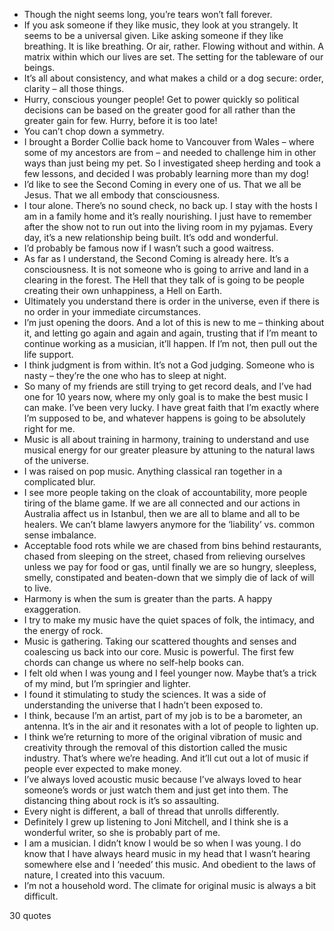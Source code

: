 - Though the night seems long, you’re tears won’t fall forever.
 - If you ask someone if they like music, they look at you strangely. It seems to be a universal given. Like asking someone if they like breathing. It is like breathing. Or air, rather. Flowing without and within. A matrix within which our lives are set. The setting for the tableware of our beings.
 - It’s all about consistency, and what makes a child or a dog secure: order, clarity – all those things.
 - Hurry, conscious younger people! Get to power quickly so political decisions can be based on the greater good for all rather than the greater gain for few. Hurry, before it is too late!
 - You can’t chop down a symmetry.
 - I brought a Border Collie back home to Vancouver from Wales – where some of my ancestors are from – and needed to challenge him in other ways than just being my pet. So I investigated sheep herding and took a few lessons, and decided I was probably learning more than my dog!
 - I’d like to see the Second Coming in every one of us. That we all be Jesus. That we all embody that consciousness.
 - I tour alone. There’s no sound check, no back up. I stay with the hosts I am in a family home and it’s really nourishing. I just have to remember after the show not to run out into the living room in my pyjamas. Every day, it’s a new relationship being built. It’s odd and wonderful.
 - I’d probably be famous now if I wasn’t such a good waitress.
 - As far as I understand, the Second Coming is already here. It’s a consciousness. It is not someone who is going to arrive and land in a clearing in the forest. The Hell that they talk of is going to be people creating their own unhappiness, a Hell on Earth.
 - Ultimately you understand there is order in the universe, even if there is no order in your immediate circumstances.
 - I’m just opening the doors. And a lot of this is new to me – thinking about it, and letting go again and again and again, trusting that if I’m meant to continue working as a musician, it’ll happen. If I’m not, then pull out the life support.
 - I think judgment is from within. It’s not a God judging. Someone who is nasty – they’re the one who has to sleep at night.
 - So many of my friends are still trying to get record deals, and I’ve had one for 10 years now, where my only goal is to make the best music I can make. I’ve been very lucky. I have great faith that I’m exactly where I’m supposed to be, and whatever happens is going to be absolutely right for me.
 - Music is all about training in harmony, training to understand and use musical energy for our greater pleasure by attuning to the natural laws of the universe.
 - I was raised on pop music. Anything classical ran together in a complicated blur.
 - I see more people taking on the cloak of accountability, more people tiring of the blame game. If we are all connected and our actions in Australia affect us in Istanbul, then we are all to blame and all to be healers. We can’t blame lawyers anymore for the ‘liability’ vs. common sense imbalance.
 - Acceptable food rots while we are chased from bins behind restaurants, chased from sleeping on the street, chased from relieving ourselves unless we pay for food or gas, until finally we are so hungry, sleepless, smelly, constipated and beaten-down that we simply die of lack of will to live.
 - Harmony is when the sum is greater than the parts. A happy exaggeration.
 - I try to make my music have the quiet spaces of folk, the intimacy, and the energy of rock.
 - Music is gathering. Taking our scattered thoughts and senses and coalescing us back into our core. Music is powerful. The first few chords can change us where no self-help books can.
 - I felt old when I was young and I feel younger now. Maybe that’s a trick of my mind, but I’m springier and lighter.
 - I found it stimulating to study the sciences. It was a side of understanding the universe that I hadn’t been exposed to.
 - I think, because I’m an artist, part of my job is to be a barometer, an antenna. It’s in the air and it resonates with a lot of people to lighten up.
 - I think we’re returning to more of the original vibration of music and creativity through the removal of this distortion called the music industry. That’s where we’re heading. And it’ll cut out a lot of music if people ever expected to make money.
 - I’ve always loved acoustic music because I’ve always loved to hear someone’s words or just watch them and just get into them. The distancing thing about rock is it’s so assaulting.
 - Every night is different, a ball of thread that unrolls differently.
 - Definitely I grew up listening to Joni Mitchell, and I think she is a wonderful writer, so she is probably part of me.
 - I am a musician. I didn’t know I would be so when I was young. I do know that I have always heard music in my head that I wasn’t hearing somewhere else and I ‘needed’ this music. And obedient to the laws of nature, I created into this vacuum.
 - I’m not a household word. The climate for original music is always a bit difficult.

30 quotes
